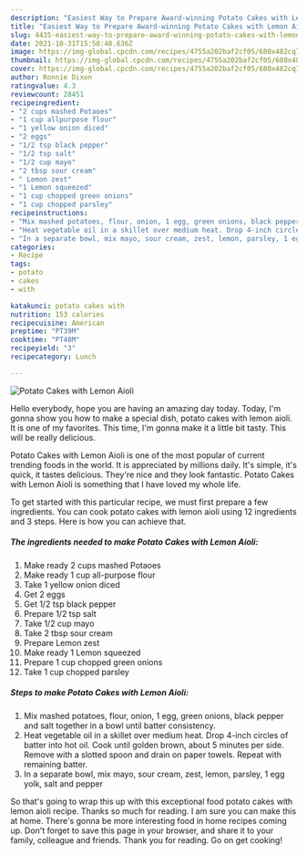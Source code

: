 ```yaml
---
description: "Easiest Way to Prepare Award-winning Potato Cakes with Lemon Aioli"
title: "Easiest Way to Prepare Award-winning Potato Cakes with Lemon Aioli"
slug: 4435-easiest-way-to-prepare-award-winning-potato-cakes-with-lemon-aioli
date: 2021-10-31T15:58:48.636Z
image: https://img-global.cpcdn.com/recipes/4755a202baf2cf05/680x482cq70/potato-cakes-with-lemon-aioli-recipe-main-photo.jpg
thumbnail: https://img-global.cpcdn.com/recipes/4755a202baf2cf05/680x482cq70/potato-cakes-with-lemon-aioli-recipe-main-photo.jpg
cover: https://img-global.cpcdn.com/recipes/4755a202baf2cf05/680x482cq70/potato-cakes-with-lemon-aioli-recipe-main-photo.jpg
author: Ronnie Dixon
ratingvalue: 4.3
reviewcount: 28451
recipeingredient:
- "2 cups mashed Potaoes"
- "1 cup allpurpose flour"
- "1 yellow onion diced"
- "2 eggs"
- "1/2 tsp black pepper"
- "1/2 tsp salt"
- "1/2 cup mayo"
- "2 tbsp sour cream"
- " Lemon zest"
- "1 Lemon squeezed"
- "1 cup chopped green onions"
- "1 cup chopped parsley"
recipeinstructions:
- "Mix mashed potatoes, flour, onion, 1 egg, green onions, black pepper and salt together in a bowl until batter consistency."
- "Heat vegetable oil in a skillet over medium heat. Drop 4-inch circles of batter into hot oil. Cook until golden brown, about 5 minutes per side. Remove with a slotted spoon and drain on paper towels. Repeat with remaining batter."
- "In a separate bowl, mix mayo, sour cream, zest, lemon, parsley, 1 egg yolk, salt and pepper"
categories:
- Recipe
tags:
- potato
- cakes
- with

katakunci: potato cakes with 
nutrition: 153 calories
recipecuisine: American
preptime: "PT39M"
cooktime: "PT48M"
recipeyield: "3"
recipecategory: Lunch

---
```



![Potato Cakes with Lemon Aioli](https://img-global.cpcdn.com/recipes/4755a202baf2cf05/680x482cq70/potato-cakes-with-lemon-aioli-recipe-main-photo.jpg)

Hello everybody, hope you are having an amazing day today. Today, I'm gonna show you how to make a special dish, potato cakes with lemon aioli. It is one of my favorites. This time, I'm gonna make it a little bit tasty. This will be really delicious.

Potato Cakes with Lemon Aioli is one of the most popular of current trending foods in the world. It is appreciated by millions daily. It's simple, it's quick, it tastes delicious. They're nice and they look fantastic. Potato Cakes with Lemon Aioli is something that I have loved my whole life.




To get started with this particular recipe, we must first prepare a few ingredients. You can cook potato cakes with lemon aioli using 12 ingredients and 3 steps. Here is how you can achieve that.

<!--inarticleads1-->

##### The ingredients needed to make Potato Cakes with Lemon Aioli:

1. Make ready 2 cups mashed Potaoes
1. Make ready 1 cup all-purpose flour
1. Take 1 yellow onion diced
1. Get 2 eggs
1. Get 1/2 tsp black pepper
1. Prepare 1/2 tsp salt
1. Take 1/2 cup mayo
1. Take 2 tbsp sour cream
1. Prepare  Lemon zest
1. Make ready 1 Lemon squeezed
1. Prepare 1 cup chopped green onions
1. Take 1 cup chopped parsley




<!--inarticleads2-->

##### Steps to make Potato Cakes with Lemon Aioli:

1. Mix mashed potatoes, flour, onion, 1 egg, green onions, black pepper and salt together in a bowl until batter consistency.
1. Heat vegetable oil in a skillet over medium heat. Drop 4-inch circles of batter into hot oil. Cook until golden brown, about 5 minutes per side. Remove with a slotted spoon and drain on paper towels. Repeat with remaining batter.
1. In a separate bowl, mix mayo, sour cream, zest, lemon, parsley, 1 egg yolk, salt and pepper




So that's going to wrap this up with this exceptional food potato cakes with lemon aioli recipe. Thanks so much for reading. I am sure you can make this at home. There's gonna be more interesting food in home recipes coming up. Don't forget to save this page in your browser, and share it to your family, colleague and friends. Thank you for reading. Go on get cooking!
